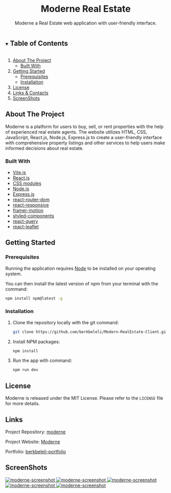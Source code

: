 <p align="center">
  <h1 align="center">Moderne Real Estate</h1>
  <p align="center">
   Moderne a Real Estate web application with user-friendly interface.
  </p>
</p>

<details open="open">
  <summary><h2 style="display: inline-block">Table of Contents</h2></summary>
  <ol>
    <li>
      <a href="#about-the-project">About The Project</a>
      <ul>
        <li><a href="#built-with">Built With</a></li>
      </ul>
    </li>
    <li>
      <a href="#getting-started">Getting Started</a>
      <ul>
        <li><a href="#prerequisites">Prerequisites</a></li>
        <li><a href="#installation">Installation</a></li>
      </ul>
    </li>
    <li><a href="#license">License</a></li>
    <li><a href="#links">Links & Contacts</a></li>
    <li><a href="#screenshots">ScreenShots</a></li>
  </ol>
</details>

## About The Project

Moderne is a platform for users to buy, sell, or rent properties with the help of experienced real estate agents. The website utilizes HTML, CSS, JavaScript, React.js, Node.js, Express.js to create a user-friendly interface with comprehensive property listings and other services to help users make informed decisions about real estate.

### Built With
- [Vite.js](https://vitejs.dev/)
- [React.js](https://react.dev/)
- [CSS modules](https://github.com/css-modules/css-modules)
- [Node.js](https://nodejs.org/en)
- [Express.js](https://expressjs.com/)
- [react-router-dom](https://www.npmjs.com/package/react-router-dom)
- [react-responsive](https://www.npmjs.com/package/react-responsive)
- [framer-motion](https://www.npmjs.com/package/framer-motion)
- [styled-components](https://styled-components.com/)
- [react-query](https://www.npmjs.com/package/react-query)
- [react-leaflet](https://www.npmjs.com/package/leaflet)

## Getting Started

### Prerequisites

Running the application requires [Node](https://nodejs.org/en/) to be installed on your operating system.

You can then install the latest version of npm from your terminal with the command:

```sh
npm install npm@latest -g
```

### Installation

1. Clone the repository locally with the git command:

   ```sh
   git clone https://github.com/berkbeleli/Modern-RealEstate-Client.git
   ```

2. Install NPM packages:

   ```sh
   npm install
   ```


3. Run the app with command:

   ```sh
   npm run dev
   ```

## License

Moderne is released under the MIT License. Please refer to the `LICENSE` file for more details.


## Links

Project Repository: [moderne](https://github.com/berkbeleli/Modern-RealEstate-Client)

Project Website: [Moderne](moderne.onrender.com/)

Portfolio: [berkbeleli-portfolio](https://berkbeleli.onrender.com/)

  
## ScreenShots

  <a href="https://github.com/berkbeleli/Modern-RealEstate-Client">
    <img src="https://user-images.githubusercontent.com/44535117/235322727-614daabd-c054-48b8-a3d8-b6ff651588e2.png" alt="moderne-screenshot">
    <img src="https://user-images.githubusercontent.com/44535117/235322743-03b69d58-4621-4f85-bb4b-0e92d1dde8d4.png" alt="moderne-screenshot">
    <img src="https://user-images.githubusercontent.com/44535117/235322739-c783cd7f-7f8d-4c2a-957a-02da579668e9.png" alt="moderne-screenshot">
   <img src="https://user-images.githubusercontent.com/44535117/235322716-ded20f3a-6541-4488-b006-71161aa0ed15.png" alt="moderne-screenshot">
   <img src="https://user-images.githubusercontent.com/44535117/235322748-5a966b2d-a129-46d6-86ad-062e04069c49.png" alt="moderne-screenshot">
  </a>
